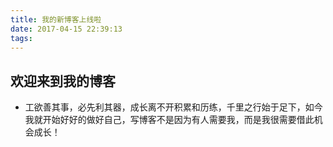 ```yaml
---
title: 我的新博客上线啦
date: 2017-04-15 22:39:13
tags:
---
```

## 欢迎来到我的博客
* 工欲善其事，必先利其器，成长离不开积累和历练，千里之行始于足下，如今我就开始好好的做好自己，写博客不是因为有人需要我，而是我很需要借此机会成长！